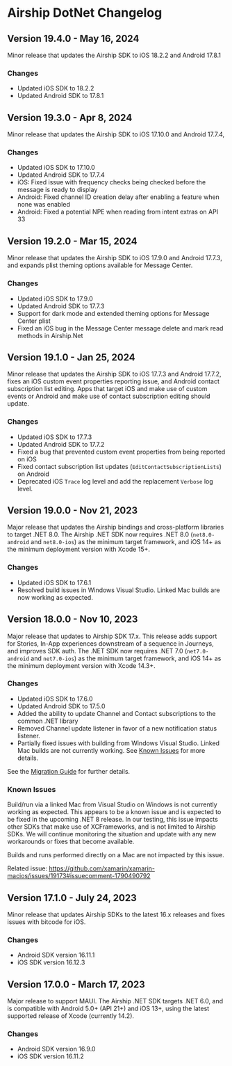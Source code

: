 # Airship DotNet Changelog

## Version 19.4.0 - May 16, 2024
Minor release that updates the Airship SDK to iOS 18.2.2 and Android 17.8.1

### Changes
- Updated iOS SDK to 18.2.2
- Updated Android SDK to 17.8.1

## Version 19.3.0 - Apr 8, 2024
Minor release that updates the Airship SDK to iOS 17.10.0 and Android 17.7.4,

### Changes
- Updated iOS SDK to 17.10.0
- Updated Android SDK to 17.7.4
- iOS: Fixed issue with frequency checks being checked before the message is ready to display
- Android: Fixed channel ID creation delay after enabling a feature when none was enabled
- Android: Fixed a potential NPE when reading from intent extras on API 33

## Version 19.2.0 - Mar 15, 2024
Minor release that updates the Airship SDK to iOS 17.9.0 and Android 17.7.3, and expands plist theming options available for Message Center.

### Changes
- Updated iOS SDK to 17.9.0
- Updated Android SDK to 17.7.3
- Support for dark mode and extended theming options for Message Center plist
- Fixed an iOS bug in the Message Center message delete and mark read methods in Airship.Net

## Version 19.1.0 - Jan 25, 2024
Minor release that updates the Airship SDK to iOS 17.7.3 and Android 17.7.2, fixes an iOS custom event properties reporting issue, and Android contact subscription list editing. Apps that target iOS and make use of custom events or Android and make use of contact subscription editing should update.

### Changes
- Updated iOS SDK to 17.7.3
- Updated Android SDK to 17.7.2
- Fixed a bug that prevented custom event properties from being reported on iOS
- Fixed contact subscription list updates (`EditContactSubscriptionLists`) on Android
- Deprecated iOS `Trace` log level and add the replacement `Verbose` log level.

## Version 19.0.0 - Nov 21, 2023
Major release that updates the Airship bindings and cross-platform libraries to target .NET 8.0. The Airship .NET SDK now requires .NET 8.0 (`net8.0-android` and `net8.0-ios`) as the minimum target framework, and iOS 14+ as the minimum deployment version with Xcode 15+.

### Changes
- Updated iOS SDK to 17.6.1
- Resolved build issues in Windows Visual Studio. Linked Mac builds are now working as expected.

## Version 18.0.0 - Nov 10, 2023
Major release that updates to Airship SDK 17.x. This release adds support for Stories, In-App experiences downstream of a sequence in Journeys, and improves SDK auth. The .NET SDK now requires .NET 7.0 (`net7.0-android` and `net7.0-ios`) as the minimum target framework, and iOS 14+ as the minimum deployment version with Xcode 14.3+.

### Changes
- Updated iOS SDK to 17.6.0
- Updated Android SDK to 17.5.0
- Added the ability to update Channel and Contact subscriptions to the common .NET library
- Removed Channel update listener in favor of a new notification status listener.
- Partially fixed issues with building from Windows Visual Studio. Linked Mac builds are not currently working. See [Known Issues](#known-issues) for more details.

See the [Migration Guide](https://github.com/urbanairship/airship-dotnet/tree/main/MIGRATION.md) for further details.

### Known Issues
Build/run via a linked Mac from Visual Studio on Windows is not currently working as expected. This appears to be a known issue and is expected to be fixed in the upcoming .NET 8 release. In our testing, this issue impacts other SDKs that make use of XCFrameworks, and is not limited to Airship SDKs. We will continue monitoring the situation and update with any new workarounds or fixes that become available.

Builds and runs performed directly on a Mac are not impacted by this issue.

Related issue: https://github.com/xamarin/xamarin-macios/issues/19173#issuecomment-1790490792

## Version 17.1.0 - July 24, 2023
Minor release that updates Airship SDKs to the latest 16.x releases and fixes issues with bitcode for iOS.

### Changes
- Android SDK version 16.11.1
- iOS SDK version 16.12.3

## Version 17.0.0 - March 17, 2023
Major release to support MAUI. The Airship .NET SDK targets .NET 6.0, and is compatible with
Android 5.0+ (API 21+) and iOS 13+, using the latest supported release of Xcode (currently 14.2).

### Changes
- Android SDK version 16.9.0
- iOS SDK version 16.11.2
